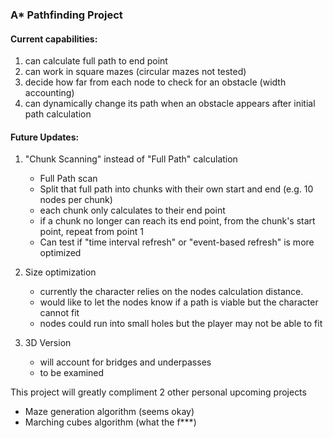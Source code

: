 ### A* Pathfinding Project
#### Current capabilities:
1) can calculate full path to end point
2) can work in square mazes (circular mazes not tested)
3) decide how far from each node to check for an obstacle (width accounting)
4) can dynamically change its path when an obstacle appears after initial path calculation

#### Future Updates:
1) "Chunk Scanning" instead of "Full Path" calculation
   - Full Path scan
   - Split that full path into chunks with their own start and end (e.g. 10 nodes per chunk)
   - each chunk only calculates to their end point
   - if a chunk no longer can reach its end point, from the chunk's start point, repeat from point 1
   - Can test if "time interval refresh" or "event-based refresh" is more optimized

2) Size optimization
   - currently the character relies on the nodes calculation distance.
   - would like to let the nodes know if a path is viable but the character cannot fit
   - nodes could run into small holes but the player may not be able to fit

3) 3D Version
   - will account for bridges and underpasses
   - to be examined

This project will greatly compliment 2 other personal upcoming projects
   - Maze generation algorithm (seems okay)
   - Marching cubes algorithm (what the f***)

